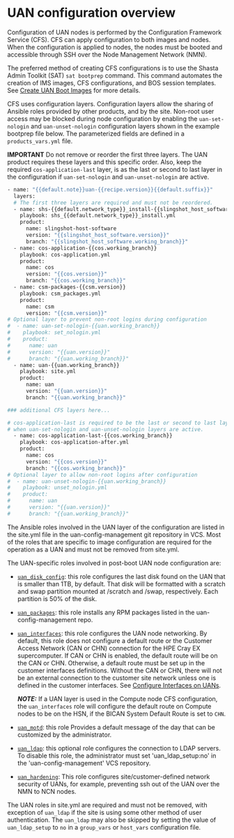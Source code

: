 # UAN configuration overview

Configuration of UAN nodes is performed by the Configuration Framework Service \(CFS\). CFS can apply configuration to both images and nodes. When the configuration is applied to nodes, the nodes must be booted and accessible through SSH over the Node Management Network \(NMN\).

The preferred method of creating CFS configurations is to use the Shasta Admin Toolkit (SAT) `sat bootprep` command.  This command automates the creation of IMS images, CFS configurations, and BOS session templates. See [Create UAN Boot Images](Create_UAN_Boot_Images.md) for more details.

CFS uses configuration layers. Configuration layers allow the sharing of Ansible roles provided by other products, and by the site.  Non-root user access may be blocked during node configuration by enabling the `uan-set-nologin` and `uan-unset-nologin` configuration layers shown in the example bootprep file below. The parameterized fields are defined in a `products_vars.yml` file.

**IMPORTANT** Do not remove or reorder the first three layers. The UAN product requires these layers and this specific order. Also, keep the required `cos-application-last` layer, is as the last or second to last layer in the configuration if `uan-set-nologin` and `uan-unset-nologin` are active.

```bash
- name: "{{default.note}}uan-{{recipe.version}}{{default.suffix}}"
  layers:
  # The first three layers are required and must not be reordered.
  - name: shs-{{default.network_type}}_install-{{slingshot_host_software.working_branch}}
    playbook: shs_{{default.network_type}}_install.yml
    product:
      name: slingshot-host-software
      version: "{{slingshot_host_software.version}}"
      branch: "{{slingshot_host_software.working_branch}}"
  - name: cos-application-{{cos.working_branch}}
    playbook: cos-application.yml
    product:
      name: cos
      version: "{{cos.version}}"
      branch: "{{cos.working_branch}}"
  - name: csm-packages-{{csm.version}}
    playbook: csm_packages.yml
    product:
      name: csm
      version: "{{csm.version}}"
# Optional layer to prevent non-root logins during configuration
#  - name: uan-set-nologin-{{uan.working_branch}}
#    playbook: set_nologin.yml
#    product:
#      name: uan
#      version: "{{uan.version}}"
#      branch: "{{uan.working_branch}}"
  - name: uan-{{uan.working_branch}}
    playbook: site.yml
    product:
      name: uan
      version: "{{uan.version}}"
      branch: "{{uan.working_branch}}"

### additional CFS layers here... 

# cos-application-last is required to be the last or second to last layer
# when uan-set-nologin and uan-unset-nologin layers are active.
  - name: cos-application-last-{{cos.working_branch}}
    playbook: cos-application-after.yml
    product:
      name: cos
      version: "{{cos.version}}"
      branch: "{{cos.working_branch}}"
# Optional layer to allow non-root logins after configuration
#  - name: uan-unset-nologin-{{uan.working_branch}}
#    playbook: unset_nologin.yml
#    product:
#      name: uan
#      version: "{{uan.version}}"
#      branch: "{{uan.working_branch}}"
```

The Ansible roles involved in the UAN layer of the configuration are listed in the site.yml file in the uan-config-management git repository in VCS. Most of the roles that are specific to image configuration are required for the operation as a UAN and must not be removed from site.yml.

The UAN-specific roles involved in post-boot UAN node configuration are:

- [`uan_disk_config`](uan_disk_config.md): this role configures the last disk found on the UAN that is smaller than 1TB, by default. That disk will be formatted with a scratch and swap partition mounted at /scratch and /swap, respectively. Each partition is 50% of the disk.
- [`uan_packages`](uan_packages.md): this role installs any RPM packages listed in the uan-config-management repo.
- [`uan_interfaces`](uan_interfaces.md): this role configures the UAN node networking. By default, this role does not configure a default route or the Customer Access Network \(CAN or CHN\) connection for the HPE Cray EX supercomputer. If CAN or CHN is enabled, the default route will be on the CAN or CHN. Otherwise, a default route must be set up in the customer interfaces definitions. Without the CAN or CHN, there will not be an external connection to the customer site network unless one is defined in the customer interfaces. See [Configure Interfaces on UANs](Configure_Interfaces_on_UANs.md).

  ***NOTE:*** If a UAN layer is used in the Compute node CFS configuration, the `uan_interfaces` role will configure the default route on Compute nodes to be on the HSN, if the BICAN System Default Route is set to `CHN`.
- [`uan_motd`](uan_motd.md): this role Provides a default message of the day that can be customized by the administrator.
- [`uan_ldap`](uan_ldap.md): this optional role configures the connection to LDAP servers. To disable this role, the administrator must set 'uan_ldap_setup:no' in the 'uan-config-management' VCS repository.
- [`uan_hardening`](uan_hardening.md): This role configures site/customer-defined network security of UANs, for example, preventing ssh out of the UAN over the NMN to NCN nodes.

The UAN roles in site.yml are required and must not be removed, with exception of `uan_ldap` if the site is using some other method of user authentication. The `uan_ldap` may also be skipped by setting the value of `uan_ldap_setup` to `no` in a `group_vars` or `host_vars` configuration file.
